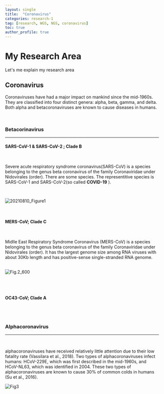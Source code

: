 ```yaml
---
layout: single
title:  "Coronavirus"
categories: research-1
tag: [research, WGS, NGS, coronavirus]
toc: true
author_profile: true
---
```


# My Research Area 

Let's me explain my research area



## Coronavirus 
Coronaviruses have had a major impact on mankind since the mid-1960s. They are classified into four distinct genera: alpha, beta, gamma, and delta. Both alpha and betacoronaviruses are known to cause diseases in humans.

<br/>

### Betacorinavirus

---

####  SARS-CoV-1 & SARS-CoV-2 ; Clade B
<br/>

Severe acute respiratory syndrome coronavirus(SARS-CoV) is a species belonging to the genus beta coronavirus of the family Coronaviridae under Nidovirales (order). There are some species. The representitive species is SARS-CoV-1 and SARS-CoV-2(so called **COVID-19** ). <br/>

<br/>

![20210810_Figure1]({{site.url}}/images/23-02-10-Coronavirus/20210810_Figure1.jpg)

<br/>

####  MERS-CoV; Clade C
<br/>

Midlle East Respiratory Syndrome Coronavirus (MERS-CoV) is a species belonging to the genus beta coronavirus of the family Coronaviridae under Nidovirales (order). It has the largest genome size among RNA viruses with about 30Kb length and has positive-sense single-stranded RNA genome.

<br/>![Fig.2_600]({{site.url}}/images/23-02-10-Researches/Fig.2_600.jpg)

<br/>

<br/>

#### OC43-CoV; Clade A

<br/>
<br/>


### Alphacoronavirus

---

<br/>

alphacoronaviruses have received relatively little attention due to their low fatality rate (Vassilara et al., 2018). Two types of alphacoronaviruses infect humans: HCoV-229E, which was first described in the mid-1960s, and HCoV-NL63, which was identified in 2004. These two types of alphacoronaviruses are known to cause 30% of common colds in humans (Su et al., 2016).



![Fig3]({{site.url}}/images/23-02-10-Researches/Fig3.png)

<br/>
<br/>

